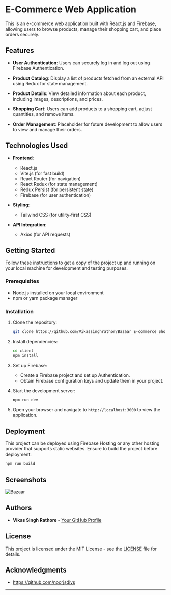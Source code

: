 # E-Commerce Web Application

This is an e-commerce web application built with React.js and Firebase, allowing users to browse products, manage their shopping cart, and place orders securely.

## Features

- **User Authentication**: Users can securely log in and log out using Firebase Authentication.
  
- **Product Catalog**: Display a list of products fetched from an external API using Redux for state management.

- **Product Details**: View detailed information about each product, including images, descriptions, and prices.

- **Shopping Cart**: Users can add products to a shopping cart, adjust quantities, and remove items.

- **Order Management**: Placeholder for future development to allow users to view and manage their orders.

## Technologies Used

- **Frontend**:
  - React.js
  - Vite.js (for fast build)
  - React Router (for navigation)
  - React Redux (for state management)
  - Redux Persist (for persistent state)
  - Firebase (for user authentication)

- **Styling**:
  - Tailwind CSS (for utility-first CSS)

- **API Integration**:
  - Axios (for API requests)

## Getting Started

Follow these instructions to get a copy of the project up and running on your local machine for development and testing purposes.

### Prerequisites

- Node.js installed on your local environment
- npm or yarn package manager

### Installation

1. Clone the repository:

   ```bash
   git clone https://github.com/Vikassinghrathor/Bazaar_E-commerce_ShoppingStore.git
   ```

2. Install dependencies:

   ```bash
   cd client
   npm install
   ```

3. Set up Firebase:
   - Create a Firebase project and set up Authentication.
   - Obtain Firebase configuration keys and update them in your project.

4. Start the development server:

   ```bash
   npm run dev
   ```

5. Open your browser and navigate to `http://localhost:3000` to view the application.

## Deployment

This project can be deployed using Firebase Hosting or any other hosting provider that supports static websites. Ensure to build the project before deployment:

```bash
npm run build
```

## Screenshots

![Bazaar](https://github.com/Vikassinghrathor/Bazaar_E-commerce_ShoppingStore/assets/79059917/f144e8e2-08e2-49b2-bfe0-7c6b6259bfb7)


## Authors

- **Vikas Singh Rathore** - [Your GitHub Profile](https://github.com/Vikassinghrathor)

## License

This project is licensed under the MIT License - see the [LICENSE](LICENSE) file for details.

## Acknowledgments

- https://github.com/noorjsdivs
---
